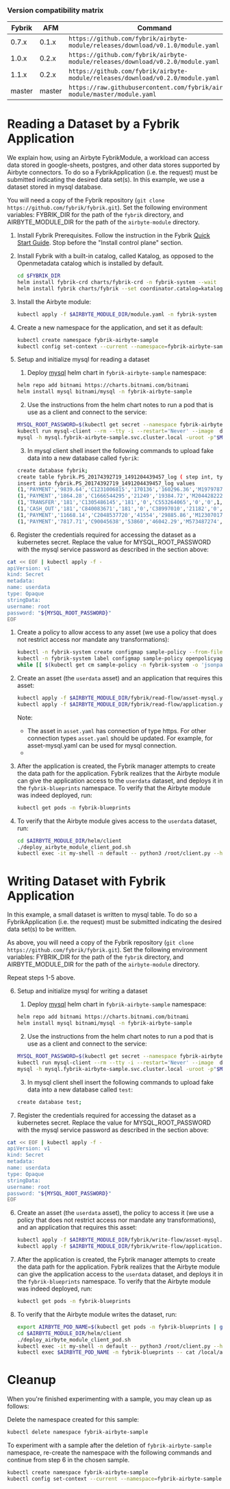 ### Version compatibility matrix

| Fybrik           | AFM     | Command
| ---              | ---     | ---
| 0.7.x            | 0.1.x   | `https://github.com/fybrik/airbyte-module/releases/download/v0.1.0/module.yaml`
| 1.0.x            | 0.2.x   | `https://github.com/fybrik/airbyte-module/releases/download/v0.2.0/module.yaml`
| 1.1.x            | 0.2.x   | `https://github.com/fybrik/airbyte-module/releases/download/v0.2.0/module.yaml`
| master           | master  | `https://raw.githubusercontent.com/fybrik/airbyte-module/master/module.yaml`

# Reading a Dataset by a Fybrik Application

We explain how, using an Airbyte FybrikModule, a workload can access data stored in google-sheets, postgres, and other data stores supported by Airbyte connectors. To do so a FybrikApplication (i.e. the request) must be submitted indicating the desired data set(s). In this example, we use a dataset stored in mysql database.

You will need a copy of the Fybrik repository (`git clone https://github.com/fybrik/fybrik.git`). Set the following environment variables: FYBRIK_DIR for the path of the `fybrik` directory, and AIRBYTE_MODULE_DIR for the path of the `airbyte-module` directory.

1. Install Fybrik Prerequisites. Follow the instruction in the Fybrik [Quick Start Guide](https://fybrik.io/dev/get-started/quickstart/). Stop before the "Install control plane" section.

1. Install Fybrik with a built-in catalog, called Katalog, as opposed to the Openmetadata catalog which is installed by default.

    ```bash
    cd $FYBRIK_DIR
    helm install fybrik-crd charts/fybrik-crd -n fybrik-system --wait
    helm install fybrik charts/fybrik --set coordinator.catalog=katalog --set global.tag=master --set global.imagePullPolicy=Always -n fybrik-system --wait
    ```

1. Install the Airbyte module:
    ```bash
    kubectl apply -f $AIRBYTE_MODULE_DIR/module.yaml -n fybrik-system
    ```

1. Create a new namespace for the application, and set it as default:
   ```bash
   kubectl create namespace fybrik-airbyte-sample
   kubectl config set-context --current --namespace=fybrik-airbyte-sample
   ```

1. Setup and initialize mysql for reading a dataset

    1. Deploy [mysql](https://bitnami.com/stack/mysql/helm) helm chart in `fybrik-airbyte-sample` namespace:
      ```bash
      helm repo add bitnami https://charts.bitnami.com/bitnami
      helm install mysql bitnami/mysql -n fybrik-airbyte-sample
      ```
    2. Use the instructions from the helm chart notes to run a pod that is use as a client and connect to the service:
      ```bash
      MYSQL_ROOT_PASSWORD=$(kubectl get secret --namespace fybrik-airbyte-sample mysql -o jsonpath="{.data.mysql-root-password}" | base64 -d)
      kubectl run mysql-client --rm --tty -i --restart='Never' --image  docker.io/bitnami/mysql:8.0.32-debian-11-r0 --namespace fybrik-airbyte-sample --env MYSQL_ROOT_PASSWORD=$MYSQL_ROOT_PASSWORD --command -- bash
      mysql -h mysql.fybrik-airbyte-sample.svc.cluster.local -uroot -p"$MYSQL_ROOT_PASSWORD"
      ```
   
    3. In mysql client shell insert the following commands to upload fake data into a new database called `fybrik`:
      ```bash
      create database fybrik;
      create table fybrik.PS_20174392719_1491204439457_log ( step int, type varchar(255), amount varchar(255), nameOrig varchar(255), oldbalanceOrg varchar(255), newbalanceOrig varchar(255), nameDest varchar(255), oldbalanceDest varchar(255), newbalanceDest varchar(255), isFraud int, isFlaggedFraud int );
      insert into fybrik.PS_20174392719_1491204439457_log values
      (1,'PAYMENT','9839.64','C1231006815','170136','160296.36','M1979787155','0','0',0,0),
      (1,'PAYMENT','1864.28','C1666544295','21249','19384.72','M2044282225','0','0',0,0),
      (1,'TRANSFER','181','C1305486145','181','0','C553264065','0','0',1,0),
      (1,'CASH_OUT','181','C840083671','181','0','C38997010','21182','0',1,0),
      (1,'PAYMENT','11668.14','C2048537720','41554','29885.86','M1230701703','0','0',0,0),
      (1,'PAYMENT','7817.71','C90045638','53860','46042.29','M573487274','0','0',0,0);
      ```

1. Register the credentials required for accessing the dataset as a kubernetes secret. Replace the value for MYSQL_ROOT_PASSWORD with the mysql service password as described in the section above:

  ```bash
 cat << EOF | kubectl apply -f -
apiVersion: v1
kind: Secret
metadata:
  name: userdata
type: Opaque
stringData:
  username: root
  password: "${MYSQL_ROOT_PASSWORD}"
EOF
  ```

1. Create a policy to allow access to any asset (we use a policy that does not restrict access nor mandate any transformations):
   ```bash
   kubectl -n fybrik-system create configmap sample-policy --from-file=$AIRBYTE_MODULE_DIR/fybrik/sample-policy.rego
   kubectl -n fybrik-system label configmap sample-policy openpolicyagent.org/policy=rego
   while [[ $(kubectl get cm sample-policy -n fybrik-system -o 'jsonpath={.metadata.annotations.openpolicyagent\.org/policy-status}') != '{"status":"ok"}' ]]; do echo "waiting for policy to be applied" && sleep 5; done
   ```


1. Create an asset (the `userdata` asset) and an application that requires this asset:
   ```bash
   kubectl apply -f $AIRBYTE_MODULE_DIR/fybrik/read-flow/asset-mysql.yaml -n fybrik-airbyte-sample
   kubectl apply -f $AIRBYTE_MODULE_DIR/fybrik/read-flow/application.yaml -n fybrik-airbyte-sample
   ```

   Note: 
   - The asset in `asset.yaml` has connection of type https. For other connection types `asset.yaml` should be updated. For example, for asset-mysql.yaml can be used for mysql connection.
   - 

1. After the application is created, the Fybrik manager attempts to create the data path for the application. Fybrik realizes that the Airbyte module can give the application access to the `userdata` dataset, and deploys it in the `fybrik-blueprints` namespace. To verify that the Airbyte module was indeed deployed, run:
   ```bash
   kubectl get pods -n fybrik-blueprints
   ```

1. To verify that the Airbyte module gives access to the `userdata` dataset, run:
   ```bash
   cd $AIRBYTE_MODULE_DIR/helm/client
   ./deploy_airbyte_module_client_pod.sh
   kubectl exec -it my-shell -n default -- python3 /root/client.py --host my-app-read-fybrik-airbyte-sample-airbyte-module.fybrik-blueprints --port 80 --asset fybrik-airbyte-sample/userdata
   ```

# Writing Dataset with Fybrik Application

In this example, a small dataset is written to mysql table. To do so a FybrikApplication (i.e. the request) must be submitted indicating the desired data set(s) to be written.

As above, you will need a copy of the Fybrik repository (`git clone https://github.com/fybrik/fybrik.git`). Set the following environment variables: FYBRIK_DIR for the path of the `fybrik` directory, and AIRBYTE_MODULE_DIR for the path of the `airbyte-module` directory.

Repeat steps 1-5 above.

6. Setup and initialize mysql for writing a dataset

    1. Deploy [mysql](https://bitnami.com/stack/mysql/helm) helm chart in `fybrik-airbyte-sample` namespace:
      ```bash
      helm repo add bitnami https://charts.bitnami.com/bitnami
      helm install mysql bitnami/mysql -n fybrik-airbyte-sample
      ```
    2. Use the instructions from the helm chart notes to run a pod that is use as a client and connect to the service:
      ```bash
      MYSQL_ROOT_PASSWORD=$(kubectl get secret --namespace fybrik-airbyte-sample mysql -o jsonpath="{.data.mysql-root-password}" | base64 -d)
      kubectl run mysql-client --rm --tty -i --restart='Never' --image  docker.io/bitnami/mysql:8.0.32-debian-11-r0 --namespace fybrik-airbyte-sample --env MYSQL_ROOT_PASSWORD=$MYSQL_ROOT_PASSWORD --command -- bash
      mysql -h mysql.fybrik-airbyte-sample.svc.cluster.local -uroot -p"$MYSQL_ROOT_PASSWORD"
      ```
   
    3. In mysql client shell insert the following commands to upload fake data into a new database called `test`:
      ```bash
      create database test;
      ```

1. Register the credentials required for accessing the dataset as a kubernetes secret. Replace the value for MYSQL_ROOT_PASSWORD with the mysql service password as described in the section above:

  ```bash
 cat << EOF | kubectl apply -f -
apiVersion: v1
kind: Secret
metadata:
  name: userdata
type: Opaque
stringData:
  username: root
  password: "${MYSQL_ROOT_PASSWORD}"
EOF
  ```

6. Create an asset (the `userdata` asset), the policy to access it (we use a policy that does not restrict access nor mandate any transformations), and an application that requires this asset:
   ```bash
   kubectl apply -f $AIRBYTE_MODULE_DIR/fybrik/write-flow/asset-mysql.yaml -n fybrik-airbyte-sample
   kubectl apply -f $AIRBYTE_MODULE_DIR/fybrik/write-flow/application.yaml -n fybrik-airbyte-sample
   ```

1. After the application is created, the Fybrik manager attempts to create the data path for the application. Fybrik realizes that the Airbyte module can give the application access to the `userdata` dataset, and deploys it in the `fybrik-blueprints` namespace. To verify that the Airbyte module was indeed deployed, run:
   ```bash
   kubectl get pods -n fybrik-blueprints
   ```

1. To verify that the Airbyte module writes the dataset, run:
   ```bash
   export AIRBYTE_POD_NAME=$(kubectl get pods -n fybrik-blueprints | grep airbyte |awk '{print $1}')
   cd $AIRBYTE_MODULE_DIR/helm/client
   ./deploy_airbyte_module_client_pod.sh
   kubectl exec -it my-shell -n default -- python3 /root/client.py --host my-app-write-fybrik-airbyte-sample-airbyte-module.fybrik-blueprints --port 80 --asset fybrik-airbyte-sample/userdata --operation put
   kubectl exec $AIRBYTE_POD_NAME -n fybrik-blueprints -- cat /local/airbyte_out/_airbyte_raw_testing.jsonl
   ```


# Cleanup

When you're finished experimenting with a sample, you may clean up as follows:

Delete the namespace created for this sample:

```bash
kubectl delete namespace fybrik-airbyte-sample
```

To experiment with a sample after the deletion of `fybrik-airbyte-sample` namespace,
re-create the namespace with the following commands and continue from step 6 in the chosen sample.

```bash
kubectl create namespace fybrik-airbyte-sample
kubectl config set-context --current --namespace=fybrik-airbyte-sample
```


